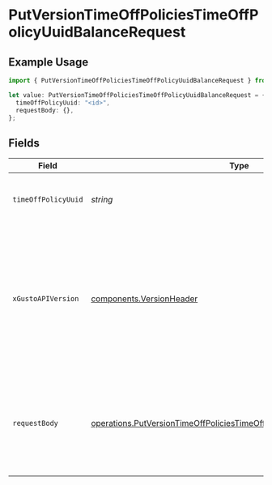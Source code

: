 # PutVersionTimeOffPoliciesTimeOffPolicyUuidBalanceRequest

## Example Usage

```typescript
import { PutVersionTimeOffPoliciesTimeOffPolicyUuidBalanceRequest } from "@gusto/embedded-api/models/operations";

let value: PutVersionTimeOffPoliciesTimeOffPolicyUuidBalanceRequest = {
  timeOffPolicyUuid: "<id>",
  requestBody: {},
};
```

## Fields

| Field                                                                                                                                                                                                                        | Type                                                                                                                                                                                                                         | Required                                                                                                                                                                                                                     | Description                                                                                                                                                                                                                  |
| ---------------------------------------------------------------------------------------------------------------------------------------------------------------------------------------------------------------------------- | ---------------------------------------------------------------------------------------------------------------------------------------------------------------------------------------------------------------------------- | ---------------------------------------------------------------------------------------------------------------------------------------------------------------------------------------------------------------------------- | ---------------------------------------------------------------------------------------------------------------------------------------------------------------------------------------------------------------------------- |
| `timeOffPolicyUuid`                                                                                                                                                                                                          | *string*                                                                                                                                                                                                                     | :heavy_check_mark:                                                                                                                                                                                                           | The UUID of the company time off policy                                                                                                                                                                                      |
| `xGustoAPIVersion`                                                                                                                                                                                                           | [components.VersionHeader](../../models/components/versionheader.md)                                                                                                                                                         | :heavy_minus_sign:                                                                                                                                                                                                           | Determines the date-based API version associated with your API call. If none is provided, your application's [minimum API version](https://docs.gusto.com/embedded-payroll/docs/api-versioning#minimum-api-version) is used. |
| `requestBody`                                                                                                                                                                                                                | [operations.PutVersionTimeOffPoliciesTimeOffPolicyUuidBalanceRequestBody](../../models/operations/putversiontimeoffpoliciestimeoffpolicyuuidbalancerequestbody.md)                                                           | :heavy_check_mark:                                                                                                                                                                                                           | A list of employee objects containing the employee uuid and time off hours balance                                                                                                                                           |